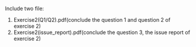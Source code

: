Include two file:
  1. Exercise2(Q1/Q2).pdf(conclude the question 1 and question 2 of exercise 2)
  2. Exercise2(issue_report).pdf(conclude the question 3, the issue report of exercise 2)
